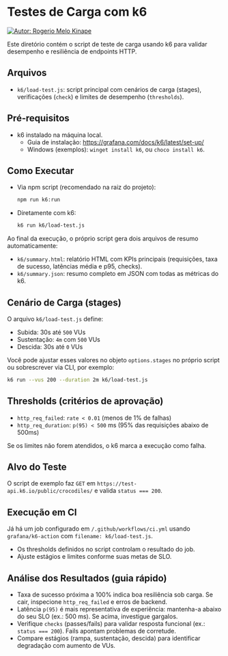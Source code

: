 # Testes de Carga com k6
[![Autor: Rogerio Melo Kinape](https://img.shields.io/badge/autor-Rogerio%20Melo%20Kinape-blue)](#autor)

Este diretório contém o script de teste de carga usando k6 para validar desempenho e resiliência de endpoints HTTP.

## Arquivos

- `k6/load-test.js`: script principal com cenários de carga (stages), verificações (`check`) e limites de desempenho (`thresholds`).

## Pré‑requisitos

- k6 instalado na máquina local.
  - Guia de instalação: https://grafana.com/docs/k6/latest/set-up/
  - Windows (exemplos): `winget install k6`, ou `choco install k6`.

## Como Executar

- Via npm script (recomendado na raiz do projeto):

  ```bash
  npm run k6:run
  ```

- Diretamente com k6:

  ```bash
  k6 run k6/load-test.js
  ```

Ao final da execução, o próprio script gera dois arquivos de resumo automaticamente:

- `k6/summary.html`: relatório HTML com KPIs principais (requisições, taxa de sucesso, latências média e p95, checks).
- `k6/summary.json`: resumo completo em JSON com todas as métricas do k6.

## Cenário de Carga (stages)

O arquivo `k6/load-test.js` define:

- Subida: 30s até `500` VUs
- Sustentação: `4m` com `500` VUs
- Descida: 30s até `0` VUs

Você pode ajustar esses valores no objeto `options.stages` no próprio script ou sobrescrever via CLI, por exemplo:

```bash
k6 run --vus 200 --duration 2m k6/load-test.js
```

## Thresholds (critérios de aprovação)

- `http_req_failed`: `rate < 0.01` (menos de 1% de falhas)
- `http_req_duration`: `p(95) < 500` ms (95% das requisições abaixo de 500ms)

Se os limites não forem atendidos, o k6 marca a execução como falha.

## Alvo do Teste

O script de exemplo faz `GET` em `https://test-api.k6.io/public/crocodiles/` e valida `status === 200`.

## Execução em CI

Já há um job configurado em `/.github/workflows/ci.yml` usando `grafana/k6-action` com `filename: k6/load-test.js`.

- Os thresholds definidos no script controlam o resultado do job.
- Ajuste estágios e limites conforme suas metas de SLO.

## Análise dos Resultados (guia rápido)

- Taxa de sucesso próxima a 100% indica boa resiliência sob carga. Se cair, inspecione `http_req_failed` e erros de backend.
- Latência `p(95)` é mais representativa de experiência: mantenha-a abaixo do seu SLO (ex.: 500 ms). Se acima, investigue gargalos.
- Verifique `checks` (passes/fails) para validar resposta funcional (ex.: `status === 200`). Fails apontam problemas de corretude.
- Compare estágios (rampa, sustentação, descida) para identificar degradação com aumento de VUs.
